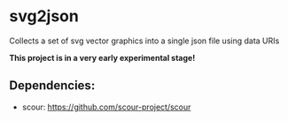 # svg2json

Collects a set of svg vector graphics into a single json file using data URIs

**This project is in a very early experimental stage!**

## Dependencies:

- scour: https://github.com/scour-project/scour

